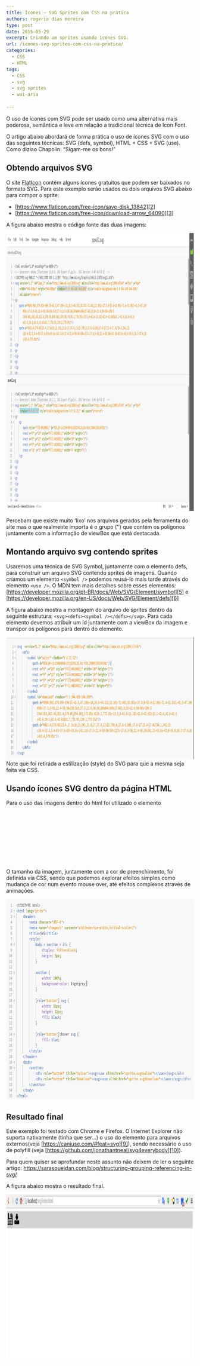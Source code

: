 ```yaml
---
title: Ícones – SVG Sprites com CSS na prática
authors: rogerio dias moreira
type: post
date: 2015-05-29
excerpt: Criando um sprites usando ícones SVG.
url: /icones-svg-sprites-com-css-na-pratica/
categories:
  - CSS
  - HTML
tags:
  - CSS
  - svg
  - svg sprites
  - wai-aria

---
```

O uso de ícones com SVG pode ser usado como uma alternativa mais poderosa, semântica e leve em relação a tradicional técnica de Icon Font.

O artigo abaixo abordará de forma prática o uso de ícones SVG com o uso das seguintes técnicas: SVG (defs, symbol), HTML + CSS + SVG (use). Como diziao Chapolin: &#8220;Sigam-me os bons!&#8221;

## Obtendo arquivos SVG

O site [FlatIcon][1] contém alguns ícones gratuitos que podem ser baixados no formato SVG. Para este exemplo serão usados os dois arquivos SVG abaixo para compor o sprite:

  * [https://www.flaticon.com/free-icon/save-disk_13842][2]
  * [https://www.flaticon.com/free-icon/download-arrow_64090][3]

A figura abaixo mostra o código fonte das duas imagens:

[<img class="alignnone size-full wp-image-49046" src="https://raw.githubusercontent.com/diegoeis/tableless-static-images/master/2015/05/figura_exemplo_svg_fonte1.png" alt="figura_exemplo_svg_fonte1" width="1295" height="744" />][4]

Percebam que existe muito &#8216;lixo&#8217; nos arquivos gerados pela ferramenta do site mas o que realmente importa é o grupo (&#8216;<g>&#8217;) que contém os polígonos juntamente com a informação de viewBox que está destacada.

## Montando arquivo svg contendo sprites

Usaremos uma técnica de SVG Symbol, juntamente com o elemento defs, para construir um arquivo SVG contendo sprites de imagens. Quando criamos um elemento `<symbol />` podemos reusá-lo mais tarde através do elemento `<use />`. O MDN tem mais detalhes sobre esses elementos: [https://developer.mozilla.org/pt-BR/docs/Web/SVG/Element/symbol][5] e [https://developer.mozilla.org/en-US/docs/Web/SVG/Element/defs][6]

A figura abaixo mostra a montagem do arquivo de sprites dentro da seguinte estrutura: `<svg><defs><symbol /></defs></svg>`. Para cada elemento <symbol> devemos atribuir um id juntamente com a viewBox da imagem e transpor os polígonos para dentro do elemento.

[<img class="alignnone size-full wp-image-49051" src="https://raw.githubusercontent.com/diegoeis/tableless-static-images/master/2015/05/figura_svg_exemplo_fonte2.png" alt="figura_svg_exemplo_fonte2" width="1033" height="327" />][7] Note que foi retirada a estilização (style) do SVG para que a mesma seja feita via CSS.

## Usando ícones SVG dentro da página HTML

Para o uso das imagens dentro do html foi utilizado o elemento <svg> juntamente com o elemento <use> para referenciar o sprite (symbol) contido no arquivo. O atributo role=&#8217;button&#8217; foi utilizado obedecendo a especificação WAI-ARIA para acessibilidade, onde foi utilizado o atributo title para uma pequena descrição do que o button irá fazer.

O tamanho da imagem, juntamente com a cor de preenchimento, foi definida via CSS, sendo que podemos explorar efeitos simples como mudança de cor num evento mouse over, até efeitos complexos através de animações.

[<img class="alignnone size-full wp-image-49053" src="https://raw.githubusercontent.com/diegoeis/tableless-static-images/master/2015/05/figura_svg_exemplo_fonte3.png" alt="figura_svg_exemplo_fonte3" width="820" height="538" />][8]

## Resultado final

Este exemplo foi testado com Chrome e Firefox. O Internet Explorer não suporta nativamente (tinha que ser&#8230;) o uso do elemento <use> para arquivos externos(veja [https://caniuse.com/#feat=svg][9]), sendo necessário o uso de polyfill (veja [https://github.com/jonathantneal/svg4everybody][10]).

Para quem quiser se aprofundar neste assunto não deixem de ler o seguinte artigo: <https://sarasoueidan.com/blog/structuring-grouping-referencing-in-svg/>

A figura abaixo mostra o resultado final.

[<img class="alignnone size-full wp-image-49055" src="https://raw.githubusercontent.com/diegoeis/tableless-static-images/master/2015/05/figura_svg_exemplo_fonte4.png" alt="figura_svg_exemplo_fonte4" width="1292" height="447" />][11]

 [1]: https://www.flaticon.com/ "flaticon"
 [2]: https://www.flaticon.com/free-icon/save-disk_13842 "svg"
 [3]: https://www.flaticon.com/free-icon/download-arrow_64090 "svg"
 [4]: https://raw.githubusercontent.com/diegoeis/tableless-static-images/master/2015/05/figura_exemplo_svg_fonte1.png
 [5]: https://developer.mozilla.org/pt-BR/docs/Web/SVG/Element/symbol "svg symbol"
 [6]: https://developer.mozilla.org/en-US/docs/Web/SVG/Element/defs "svg defs"
 [7]: https://raw.githubusercontent.com/diegoeis/tableless-static-images/master/2015/05/figura_svg_exemplo_fonte2.png
 [8]: https://raw.githubusercontent.com/diegoeis/tableless-static-images/master/2015/05/figura_svg_exemplo_fonte3.png
 [9]: https://caniuse.com/#feat=svg "caniuse"
 [10]: https://github.com/jonathantneal/svg4everybody "polyfill ie"
 [11]: https://raw.githubusercontent.com/diegoeis/tableless-static-images/master/2015/05/figura_svg_exemplo_fonte4.png